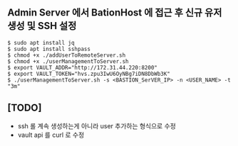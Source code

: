 
##  Admin Server 에서 BationHost 에 접근 후 신규 유저 생성 및 SSH 설정
 
```console
$ sudo apt install jq
$ sudo apt install sshpass
$ chmod +x ./addUserToRemoteServer.sh
$ chmod +x ./userManagementToServer.sh
$ export VAULT_ADDR="http://172.31.44.220:8200"
$ export VAULT_TOKEN="hvs.zpu3IwU6OyNBg7iDN8DbWb3K"
$ ./userManagementToServer.sh -s <BASTION_SerVER_IP> -n <USER_NAME> -t "3m"
```

## [TODO] 

- ssh 롤 계속 생성하는게 아니라 user 추가하는 형식으로 수정
- vault api 를 curl 로 수정 

